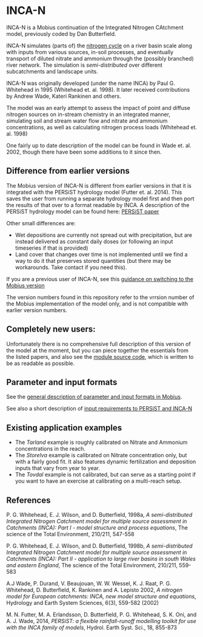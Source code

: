 # INCA-N

INCA-N is a Mobius continuation of the Integrated Nitrogen CAtchment model, previously coded by Dan Butterfield.

INCA-N simulates (parts of) the [nitrogen cycle](https://en.wikipedia.org/wiki/Nitrogen_cycle) on a river basin scale along with inputs from various sources, in-soil processes, and eventually transport of diluted nitrate and ammonium through the (possibly branched) river network. The simulation is *semi-distributed* over different subcatchments and landscape units.

INCA-N was originally developed (under the name INCA) by Paul G. Whitehead in 1995 (Whitehead et. al. 1998). It later received contributions by Andrew Wade, Kateri Rankinen and others.

The model was an early attempt to assess the impact of point and diffuse nitrogen sources on in-stream chemistry in an integrated manner, simulating soil and stream water flow and nitrate and ammonium concentrations, as well as calculating nitrogen process loads (Whitehead et. al. 1998)

One fairly up to date description of the model can be found in Wade et. al. 2002, though there have been some additions to it since then.

## Difference from earlier versions

The Mobius version of INCA-N is different from earlier versions in that it is integrated with the PERSiST hydrology model (Futter et. al. 2014). This saves the user from running a separate hydrology model first and then port the results of that over to a format readable by INCA. A description of the PERSiST hydrology model can be found here: [PERSiST paper](https://pdfs.semanticscholar.org/2e46/db20c4f6dfa1bcdb45f071ce784cc5a6a873.pdf)

Other small differences are:
- Wet depositions are currently not spread out with precipitation, but are instead delivered as constant daily doses (or following an input timeseries if that is provided)
- Land cover that changes over time is not implemented until we find a way to do it that preserves stored quantities (but there may be workarounds. Take contact if you need this).

If you are a previous user of INCA-N, see this [guidance on switching to the Mobius version](https://github.com/NIVANorge/Mobius/blob/master/Applications/IncaN/Guidance_on_switching_to_framework_version.txt)

The version numbers found in this repository refer to the vrrsion number of the Mobius implementation of the model only, and is not compatible with earlier version numbers.

## Completely new users:

Unfortunately there is no comprehensive full description of this version of the model at the moment, but you can piece together the essentials from the listed papers, and also see the [module source code](https://github.com/NIVANorge/Mobius/blob/master/Modules/INCA-N.h), which is written to be as readable as possible.


## Parameter and input formats

See the [general description of parameter and input formats in Mobius](https://github.com/NIVANorge/Mobius/blob/master/Documentation/file_format_documentation.pdf).

See also a short description of [input requirements to PERSiST and INCA-N](https://github.com/NIVANorge/Mobius/tree/master/Documentation/ModelInputRequirements)

## Existing application examples

- The *Tarland* example is roughly calibrated on Nitrate and Ammonium concentrations in the reach.
- The *Storelva* example is calibrated on Nitrate concentration only, but with a fairly good fit. It also features dynamic fertilization and deposition inputs that vary from year to year.
- The *Tovdal* example is not calibrated, but can serve as a starting point if you want to have an exercise at calibrating on a multi-reach setup.



## References

P. G. Whitehead, E. J. Wilson, and D. Butterfield, 1998a, *A semi-distributed Integrated Nitrogen Catchment model for multiple source assessment in Catchments (INCA): Part I - model structure and process equations*, The science of the Total Environment, 210/211, 547-558

P. G. Whitehead, E. J. Wilson, and D. Butterfield, 1998b, *A semi-distributed Integrated Nitrogen Catchment model for multiple source assessment in Catchments (INCA): Part II - application to large river basins in south Wales and eastern England*, The science of the Total Environment, 210/211, 559-583

A.J Wade, P. Durand, V. Beaujouan, W. W. Wessel, K. J. Raat, P. G. Whitehead, D. Butterfield, K. Rankinen and A. Lepisto 2002, *A nitrogen model for European catchments: INCA, new model structure and equations*, Hydrology and Earth System Sciences, 6(3), 559-582 (2002)

M. N. Futter, M. A. Erlandsson, D. Butterfield, P. G. Whitehead, S. K. Oni, and A. J. Wade, 2014, *PERSiST: a flexible rainfall-runoff modelling toolkit for use with the INCA family of models*, Hydrol. Earth Syst. Sci., 18, 855-873

